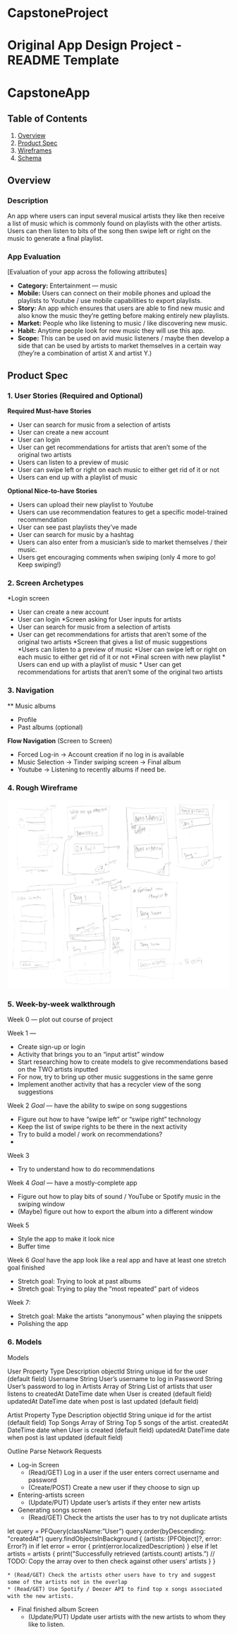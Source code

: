 # CapstoneProject

Original App Design Project - README Template
===

# CapstoneApp

## Table of Contents
1. [Overview](#Overview)
1. [Product Spec](#Product-Spec)
1. [Wireframes](#Wireframes)
2. [Schema](#Schema)

## Overview
### Description
An app where users can input several musical artists they like then receive a list of music which is commonly found on playlists with the other artists. Users can then listen to bits of the song then swipe left or right on the music to generate a final playlist.

### App Evaluation
[Evaluation of your app across the following attributes]
- **Category:**
Entertainment — music
- **Mobile:**
Users can connect on their mobile phones and upload the playlists to Youtube / use mobile capabilities to export playlists.
- **Story:**
An app which ensures that users are able to find new music and also know the music they’re getting before making entirely new playlists.
- **Market:**
People who like listening to music / like discovering new music.
- **Habit:**
Anytime people look for new music they will use this app.
- **Scope:**
This can be used on avid music listeners / maybe then develop a side that can be used by artists to market themselves in a certain way (they’re a combination of artist X and artist Y.)

## Product Spec

### 1. User Stories (Required and Optional)

**Required Must-have Stories**

* User can search for music from a selection of artists
* User can create a new account
* User can login
* User can get recommendations for artists that aren’t some of the original two artists
* Users can listen to a preview of music
* User can swipe left or right on each music to either get rid of it or not
* Users can end up with a playlist of music

**Optional Nice-to-have Stories**

* Users can upload their new playlist to Youtube
* Users can use recommendation features to get a specific model-trained recommendation
* User can see past playlists they’ve made
* User can search for music by a hashtag
* Users can also enter from a musician’s side to market themselves / their music.
* Users get encouraging comments when swiping (only 4 more to go! Keep swiping!)

### 2. Screen Archetypes

*Login screen
   * User can create a new account
   * User can login
*Screen asking for User inputs for artists
   * User can search for music from a selection of artists
   * User can get recommendations for artists that aren’t some of the original two artists
*Screen that gives a list of music suggestions
	*Users can listen to a preview of music
	*User can swipe left or right on each music to either get rid of it or not
*Final screen with new playlist
	* Users can end up with a playlist of music
	* User can get recommendations for artists that aren’t some of the original two artists

### 3. Navigation

** Music albums
* Profile
* Past albums (optional)

**Flow Navigation** (Screen to Screen)
* Forced Log-in -> Account creation if no log in is available
* Music Selection -> Tinder swiping screen -> Final album
* Youtube -> Listening to recently albums if need be.

### 4. Rough Wireframe
![The wireframe diagram](https://github.com/cstepin/CapstoneProject/blob/main/Capstone%20Project%20Wireframe.jpg)

### 5. Week-by-week walkthrough

Week 0 — plot out course of project

Week 1 — 
- Create sign-up or login
- Activity that brings you to an “input artist” window
- Start researching how to create models to give recommendations based on the TWO artists inputted
- For now, try to bring up other music suggestions in the same genre
- Implement another activity that has a recycler view of the song suggestions 

Week 2 *Goal* — have the ability to swipe on song suggestions
- Figure out how to have “swipe left” or “swipe right” technology
- Keep the list of swipe rights to be there in the next activity
- Try to build a model / work on recommendations?
- 

Week 3
- Try to understand how to do recommendations

Week 4 *Goal* — have a mostly-complete app
- Figure out how to play bits of sound / YouTube or Spotify music in the swiping window
- (Maybe) figure out how to export the album into a different window

Week 5
- Style the app to make it look nice
- Buffer time

Week 6 *Goal* have the app look like a real app and have at least one stretch goal finished
- Stretch goal: Trying to look at past albums
- Stretch goal: Trying to play the “most repeated” part of videos

Week 7:
- Stretch goal: Make the artists “anonymous” when playing the snippets
- Polishing the app

### 6. Models


Models

User
Property	Type	Description
objectId	String	unique id for the user (default field)
Username           	String	User’s username to log in
Password	String	User’s password to log in
Artists	Array of String	List of artists that user listens to
createdAt	DateTime	date when User is created (default field)
updatedAt	DateTime	date when post is last updated (default field)

Artist
Property	Type	Description
objectId	String	unique id for the artist (default field)
Top Songs	Array of String	Top 5 songs of the artist.
createdAt	DateTime	date when User is created (default field)
updatedAt	DateTime	date when post is last updated (default field)

Outline Parse Network Requests

* Log-in Screen
    * (Read/GET) Log in a user if the user enters correct username and password
    * (Create/POST) Create a new user if they choose to sign up
* Entering-artists screen
    * (Update/PUT) Update user’s artists if they enter new artists
* Generating songs screen
    * (Read/GET) Check the artists the user has to try not duplicate artists

let query = PFQuery(className:”User”)
query.order(byDescending: "createdAt")
query.findObjectsInBackground { (artists: [PFObject]?, error: Error?) in
   if let error = error { 
      print(error.localizedDescription)
   } else if let artists = artists {
      print("Successfully retrieved \(artists.count) artists.”)
  // TODO: Copy the array over to then check against other users’ artists
   }
}

    * (Read/GET) Check the artists other users have to try and suggest some of the artists not in the overlap
    * (Read/GET) Use Spotify / Deezer API to find top x songs associated with the new artists.
* Final finished album Screen 
    * (Update/PUT) Update user artists with the new artists to whom they like to listen.

